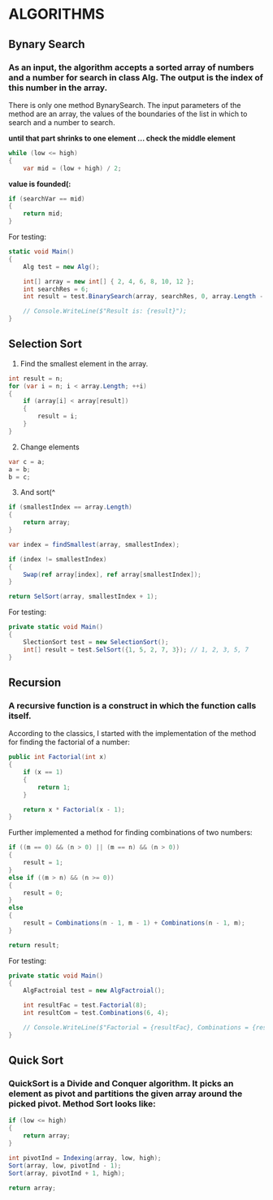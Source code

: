 # ALGORITHMS

## **Bynary Search**

### As an input, the algorithm accepts a sorted array of numbers and a number for search in class Alg. The output is the index of this number in the array.
There is only one method BynarySearch. The input parameters of the method are an array, the values of the boundaries of the list in which to search and a number to search.

**until that part shrinks to one element ... check the middle element**
```c#
while (low <= high)
{
    var mid = (low + high) / 2;
```

**value is founded(:**
```c#
if (searchVar == mid)
{
    return mid;
}
```
For testing:
```c#
static void Main()
{
    Alg test = new Alg();

    int[] array = new int[] { 2, 4, 6, 8, 10, 12 };
    int searchRes = 6;
    int result = test.BinarySearch(array, searchRes, 0, array.Length - 1);

    // Console.WriteLine($"Result is: {result}");
}
```

## Selection Sort

1. Find the smallest element in the array.
```c#
int result = n;
for (var i = n; i < array.Length; ++i)
{
    if (array[i] < array[result])
    {
        result = i;
    }
}

```

2. Change elements
```c#
var c = a;
a = b;
b = c;
```

3. And sort(^
```c#
if (smallestIndex == array.Length)
{
    return array;
}

var index = findSmallest(array, smallestIndex);

if (index != smallestIndex)
{
    Swap(ref array[index], ref array[smallestIndex]);
}

return SelSort(array, smallestIndex + 1);
```
For testing:
```c#
private static void Main()
{
    SlectionSort test = new SelectionSort();
    int[] result = test.SelSort({1, 5, 2, 7, 3}); // 1, 2, 3, 5, 7
}
```

## Recursion
### A recursive function is a construct in which the function calls itself.
According to the classics, I started with the implementation of the method for finding the factorial of a number:
```c#
public int Factorial(int x)
{
    if (x == 1)
    {
        return 1;
    }

    return x * Factorial(x - 1);
}
```

Further implemented a method for finding combinations of two numbers:
```c#
if ((m == 0) && (n > 0) || (m == n) && (n > 0))
{
    result = 1;
}
else if ((m > n) && (n >= 0))
{
    result = 0;
}
else
{
    result = Combinations(n - 1, m - 1) + Combinations(n - 1, m);
}

return result;
```

For testing:
```c#
private static void Main()
{
    AlgFactroial test = new AlgFactroial();

    int resultFac = test.Factorial(8);
    int resultCom = test.Combinations(6, 4);

    // Console.WriteLine($"Factorial = {resultFac}, Combinations = {resultCom}");
}
```

## Quick Sort
### QuickSort is a Divide and Conquer algorithm. It picks an element as pivot and partitions the given array around the picked pivot. Method Sort looks like:
```c#
if (low <= high)
{
    return array;
}

int pivotInd = Indexing(array, low, high);
Sort(array, low, pivotInd - 1);
Sort(array, pivotInd + 1, high);

return array;
```
